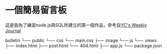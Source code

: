 一個簡易留言板
===
這是我為了練習node.js與SQL所建立的第一個作品，參考自[YC's Weekly Journal](https://ycjhuo.gitlab.io/blogs/NodeJS-Express-Build-Bulletins.html)

bulletin
└── public
    └── css
        └── main.css
    ├── image
    └── js
└── views
    ├── index.html
    ├── post.html
    └── 404.html
├── app.js
└── package.json
